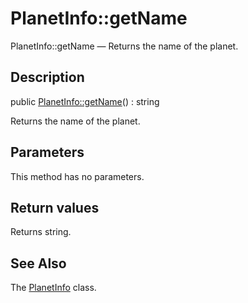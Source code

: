 PlanetInfo::getName
================

PlanetInfo::getName — Returns the name of the planet.

Description
---------------


public [PlanetInfo::getName](https://github.com/lingtalfi/DocTools/blob/master/doc/api/DocTools/Info/PlanetInfo/getName.md)() : string




Returns the name of the planet.




Parameters
--------------

This method has no parameters.


Return values
----------------

Returns string.









See Also
-----------

The [PlanetInfo](https://github.com/lingtalfi/DocTools/blob/master/doc/api/DocTools/Info/PlanetInfo.md) class.
